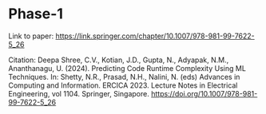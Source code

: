 # Phase-1

Link to paper: https://link.springer.com/chapter/10.1007/978-981-99-7622-5_26

Citation:
Deepa Shree, C.V., Kotian, J.D., Gupta, N., Adyapak, N.M., Ananthanagu, U. (2024). Predicting Code Runtime Complexity Using ML Techniques. In: Shetty, N.R., Prasad, N.H., Nalini, N. (eds) Advances in Computing and Information. ERCICA 2023. Lecture Notes in Electrical Engineering, vol 1104. Springer, Singapore.
https://doi.org/10.1007/978-981-99-7622-5_26
